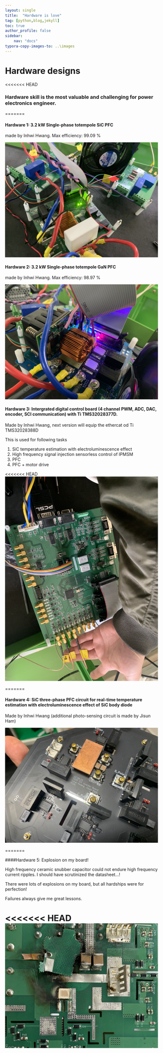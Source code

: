 ```yaml
---
layout: single
title:  "Hardware is love"
tag: [python,blog,jekyll]
toc: true
author_profile: false
sidebar: 
    nav: "docs"
typora-copy-images-to: ..\images
---
```


# Hardware designs

<<<<<<< HEAD
### Hardware skill is the most valuable and challenging for power electronics engineer.
=======

#### Hardware 1: 3.2 kW Single-phase totempole SiC PFC

made by Inhwi Hwang. Max efficiency: 99.09 %

![1](../images/1-167078107089813.png)



#### Hardware 2: 3.2 kW Single-phase totempole GaN PFC

made by Inhwi Hwang. Max efficiency: 98.97 %

![2](../images/2-167078107398714.png)



#### Hardware 3: Intergrated digital control board (4 channel PWM, ADC, DAC, encoder, SCI communication) with Ti TMS32028377D.

Made by Inhwi Hwang, next version will equip the ethercat od Ti TMS32028388D

This is used for following tasks

1. SiC temperature estimation with electroluminescence effect
2. High frequency signal injection sensorless control of IPMSM
3. PFC
4. PFC + motor drive

<<<<<<< HEAD
![3](../images/3-167078107828915.png)

=======

#### Hardware 4: SiC three-phase PFC circuit for real-time temperature estimation with electroluminescence effect of SiC body diode

Made by Inhwi Hwang (additional photo-sensing circuit is made by Jisun Ham)


![4](../images/4-167078108213716.png)



=======

####Hardware 5: Explosion on my board!

High frequency ceramic snubber capacitor could not endure high frequency current ripples. I should have scrutinized the datasheet...!

There were lots of explosions on my board, but all hardships were for perfection!

Failures always give me great lessons.

<<<<<<< HEAD
![5](../images/5-167078108518217.png)
=======
>>>>>>> 
